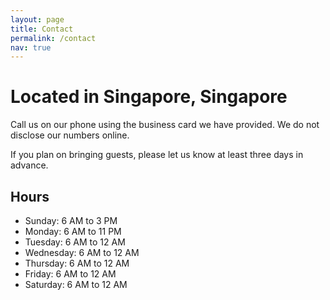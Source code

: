 ```yaml
---
layout: page
title: Contact
permalink: /contact
nav: true
---
```


# Located in Singapore, Singapore

Call us on our phone using the business card we have provided. We do not disclose our numbers online.

If you plan on bringing guests, please let us know at least three days in advance.

## Hours
- Sunday: 6 AM to 3 PM 
- Monday: 6 AM to 11 PM
- Tuesday: 6 AM to 12 AM 
- Wednesday: 6 AM to 12 AM 
- Thursday: 6 AM to 12 AM 
- Friday: 6 AM to 12 AM 
- Saturday: 6 AM to 12 AM 
